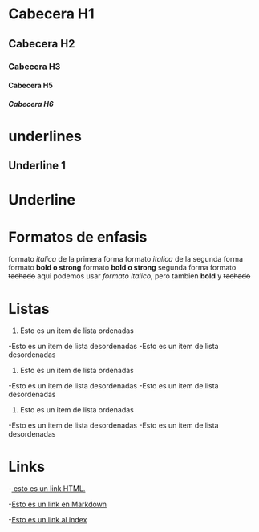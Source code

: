 # Cabecera H1
## Cabecera H2
### Cabecera H3
#### Cabecera H5
##### Cabecera H6

# underlines

Underline 1
------------

Underline
===========


# Formatos de enfasis

formato *italica* de la primera forma formato _italica_ de la segunda forma
formato **bold o strong**
formato __bold o strong__ segunda forma
formato ~~tachado~~
aqui podemos usar *formato italico*, pero tambien **bold** y ~~tachado~~

# Listas
1. Esto es un item de lista ordenadas

-Esto es un item de lista desordenadas
-Esto es un item de lista desordenadas
1. Esto es un item de lista ordenadas

-Esto es un item de lista desordenadas
-Esto es un item de lista desordenadas
1. Esto es un item de lista ordenadas

-Esto es un item de lista desordenadas
-Esto es un item de lista desordenadas


# Links
-<a href= "http://google.com"> esto es un link HTML.</a>

-[Esto es un link en Markdown](http://www.google.com )

-[Esto es un link al index](index.html )